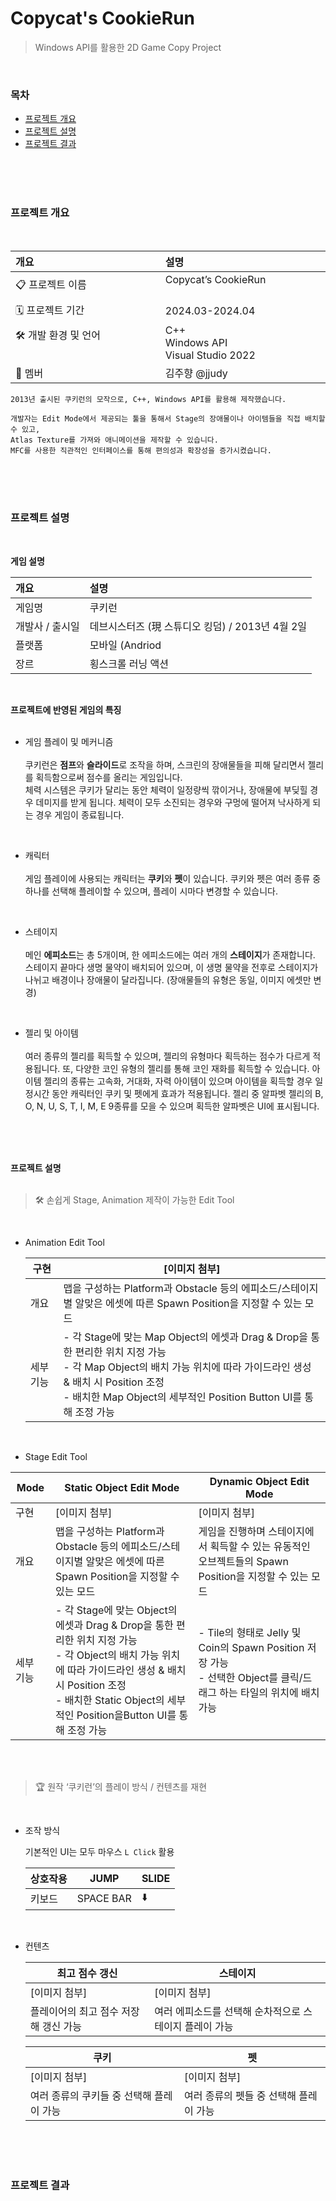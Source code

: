# Copycat's CookieRun

> Windows API를 활용한 2D Game Copy Project

<br>

### 목차
- [프로젝트 개요](#프로젝트-개요)
- [프로젝트 설명](#프로젝트-설명)
- [프로젝트 결과](#프로젝트-결과)

<br><br><br>

### 프로젝트 개요
<br>


<!-- 아래 표에는 넓이를 위한 전각문자가 포함되어 있음 (　)-->

<div align="center">

| 개요 | 설명 |
| :--- | :--- |
|  📋 프로젝트 이름   | Copycat’s CookieRun 　　　　　　　　　　　　 |
|  🗓️ 프로젝트 기간   | 2024.03-2024.04 |
|  🛠️ 개발 환경 및 언어    　　　　　　　　　　　| C++ <br>Windows API <br>Visual Studio 2022 |
| 👥 멤버             | 김주향 @jjudy  |

</div>
  
```
2013년 출시된 쿠키런의 모작으로, C++, Windows API를 활용해 제작했습니다.

개발자는 Edit Mode에서 제공되는 툴을 통해서 Stage의 장애물이나 아이템들을 직접 배치할 수 있고,
Atlas Texture를 가져와 애니메이션을 제작할 수 있습니다.
MFC를 사용한 직관적인 인터페이스를 통해 편의성과 확장성을 증가시켰습니다.
```

<br><br><br>

### 프로젝트 설명

<br>

**게임 설명**

<!-- 아래 표에는 넓이를 위한 전각문자가 포함되어 있음 (　)-->
<div align="center">
    
| 개요 | 설명 |
| :--- | :--- |
|  게임명   | 쿠키런　　　　　　　　　　 |
|  개발사 / 출시일   | 데브시스터즈 (現 스튜디오 킹덤) / 2013년 4월 2일 |
|  플랫폼 | 모바일 (Andriod | iOS) |
| 장르 | 횡스크롤 러닝 액션  |

</div>
<br>

**프로젝트에 반영된 게임의 특징**
<br><br>

- 게임 플레이 및 메커니즘 <br><br>
    쿠키런은 **점프**와 **슬라이드**로 조작을 하며, 스크린의 장애물들을 피해 달리면서 젤리를 획득함으로써 점수를 올리는 게임입니다.   
    체력 시스템은 쿠키가 달리는 동안 체력이 일정량씩 깎이거나, 장애물에 부딪힐 경우 데미지를 받게 됩니다. 체력이 모두 소진되는 경우와 구멍에 떨어져 낙사하게 되는 경우 게임이 종료됩니다.

<br>

- 캐릭터 <br><br>
    게임 플레이에 사용되는 캐릭터는 **쿠키**와 **펫**이 있습니다. 
    쿠키와 펫은 여러 종류 중 하나를 선택해 플레이할 수 있으며, 플레이 시마다 변경할 수 있습니다.
    
<br>

- 스테이지 <br><br>
    메인 **에피소드**는 총 5개이며, 한 에피소드에는 여러 개의 **스테이지**가 존재합니다. 스테이지 끝마다 생명 물약이 배치되어 있으며, 이 생명 물약을 전후로 스테이지가 나뉘고 배경이나 장애물이 달라집니다. (장애물들의 유형은 동일, 이미지 에셋만 변경)

<br>

- 젤리 및 아이템 <br><br>
    여러 종류의 젤리를 획득할 수 있으며, 젤리의 유형마다 획득하는 점수가 다르게 적용됩니다. 또, 다양한 코인 유형의 젤리를 통해 코인 재화를 획득할 수 있습니다.
    아이템 젤리의 종류는 고속화, 거대화, 자력 아이템이 있으며 아이템을 획득할 경우 일정시간 동안 캐릭터인 쿠키 및 펫에게 효과가 적용됩니다.
    젤리 중 알파벳 젤리의 B, O, N, U, S, T, I, M, E 9종류를 모을 수 있으며 획득한 알파벳은 UI에 표시됩니다.

<br><br><br>

**프로젝트 설명** <br><br>

> 🛠️ 손쉽게 Stage, Animation 제작이 가능한 Edit Tool

<br>

- Animation Edit Tool
    
    
    | 구현 | [이미지 첨부] |
    | --- | --- |
    | 개요 | 맵을 구성하는 Platform과 Obstacle 등의 에피소드/스테이지별 알맞은 에셋에 따른 Spawn Position을 지정할 수 있는 모드 |
    | 세부 기능 | - 각 Stage에 맞는 Map Object의 에셋과 Drag & Drop을 통한 편리한 위치 지정 가능 <br> - 각 Map Object의 배치 가능 위치에 따라 가이드라인 생성 & 배치 시 Position 조정 <br> - 배치한 Map Object의 세부적인 Position Button UI를 통해 조정 가능 |

<br>

- Stage Edit Tool

| Mode | Static Object Edit Mode | Dynamic Object Edit Mode |
| --- | --- | --- |
| 구현 | [이미지 첨부] | [이미지 첨부] |
| 개요 | 맵을 구성하는 Platform과 Obstacle 등의 에피소드/스테이지별 알맞은 에셋에 따른 Spawn Position을 지정할 수 있는 모드 | 게임을 진행하며 스테이지에서 획득할 수 있는 유동적인 오브젝트들의 Spawn Position을 지정할 수 있는 모드 |
| 세부 기능 | - 각 Stage에 맞는 Object의 에셋과 Drag & Drop을 통한 편리한 위치 지정 가능 <br> - 각 Object의 배치 가능 위치에 따라 가이드라인 생성 & 배치 시 Position 조정 <br> - 배치한 Static Object의 세부적인 Position을Button UI를 통해 조정 가능 | - Tile의 형태로 Jelly 및 Coin의 Spawn Position 저장 가능 <br> - 선택한 Object를 클릭/드래그 하는 타일의 위치에 배치 가능 |


<br><br>

> 🏆 원작 ‘쿠키런’의 플레이 방식 / 컨텐츠를 재현

<br>

- 조작 방식
    
    기본적인 UI는 모두 마우스 `L Click` 활용
    
    | 상호작용 | JUMP | SLIDE |
    | --- | --- | --- |
    | 키보드 | SPACE BAR  | ⬇️ |

<br>

- 컨텐츠
    
    
    | 최고 점수 갱신 | 스테이지 |
    | --- | --- |
    | [이미지 첨부] | [이미지 첨부] |
    | 플레이어의 최고 점수 저장해 갱신 가능 | 여러 에피소드를 선택해 순차적으로 스테이지 플레이 가능 |
    
    | 쿠키 | 펫 |
    | --- | --- |
    | [이미지 첨부] | [이미지 첨부] |
    | 여러 종류의 쿠키들 중 선택해 플레이 가능 | 여러 종류의 펫들 중 선택해 플레이 가능 |

<br><br><br>

### 프로젝트 결과
